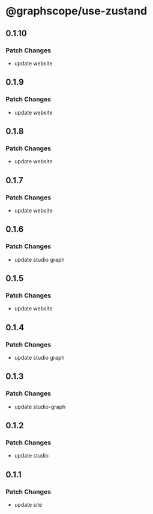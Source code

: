 # @graphscope/use-zustand

## 0.1.10

### Patch Changes

- update website

## 0.1.9

### Patch Changes

- update website

## 0.1.8

### Patch Changes

- update website

## 0.1.7

### Patch Changes

- update website

## 0.1.6

### Patch Changes

- update studio graph

## 0.1.5

### Patch Changes

- update website

## 0.1.4

### Patch Changes

- update studio graph

## 0.1.3

### Patch Changes

- update studio-graph

## 0.1.2

### Patch Changes

- update studio

## 0.1.1

### Patch Changes

- update site
